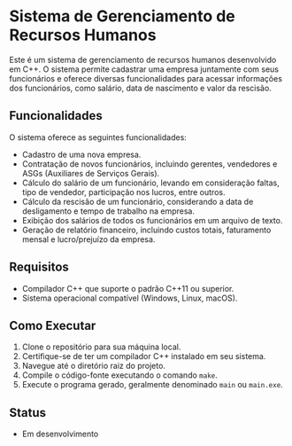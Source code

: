 # Sistema de Gerenciamento de Recursos Humanos

Este é um sistema de gerenciamento de recursos humanos desenvolvido em C++. O sistema permite cadastrar uma empresa juntamente com seus funcionários e oferece diversas funcionalidades para acessar informações dos funcionários, como salário, data de nascimento e valor da rescisão.

## Funcionalidades

O sistema oferece as seguintes funcionalidades:

- Cadastro de uma nova empresa.
- Contratação de novos funcionários, incluindo gerentes, vendedores e ASGs (Auxiliares de Serviços Gerais).
- Cálculo do salário de um funcionário, levando em consideração faltas, tipo de vendedor, participação nos lucros, entre outros.
- Cálculo da rescisão de um funcionário, considerando a data de desligamento e tempo de trabalho na empresa.
- Exibição dos salários de todos os funcionários em um arquivo de texto.
- Geração de relatório financeiro, incluindo custos totais, faturamento mensal e lucro/prejuízo da empresa.

## Requisitos

- Compilador C++ que suporte o padrão C++11 ou superior.
- Sistema operacional compatível (Windows, Linux, macOS).

## Como Executar

1. Clone o repositório para sua máquina local.
2. Certifique-se de ter um compilador C++ instalado em seu sistema.
3. Navegue até o diretório raiz do projeto.
4. Compile o código-fonte executando o comando `make`.
5. Execute o programa gerado, geralmente denominado `main` ou `main.exe`.
   
## Status
 - Em desenvolvimento
<!--## Limitações e Melhorias Futuras

Este sistema é uma versão inicial e possui algumas limitações, como:

- Não há suporte para persistência de dados em um banco de dados.
- A interface com o usuário é baseada em linha de comando e pode ser aprimorada com uma interface gráfica.
- A validação de entrada do usuário não é abrangente e pode ser aprimorada para evitar erros.

Algumas melhorias futuras podem incluir:

- Implementação de persistência de dados em um banco de dados.
- Adição de recursos de autenticação e permissões para diferentes níveis de usuários.
- Aprimoramento da interface do usuário com uma interface gráfica amigável.--!>
